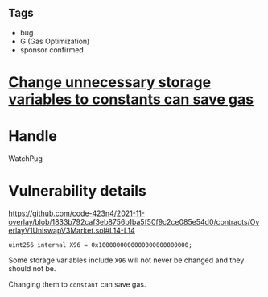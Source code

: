 ## Tags

- bug
- G (Gas Optimization)
- sponsor confirmed

# [Change unnecessary storage variables to constants can save gas](https://github.com/code-423n4/2021-11-overlay-findings/issues/85) 

# Handle

WatchPug


# Vulnerability details

https://github.com/code-423n4/2021-11-overlay/blob/1833b792caf3eb8756b1ba5f50f9c2ce085e54d0/contracts/OverlayV1UniswapV3Market.sol#L14-L14

```solidity=14
uint256 internal X96 = 0x1000000000000000000000000;
```

Some storage variables include `X96` will not never be changed and they should not be.

Changing them to `constant` can save gas.

